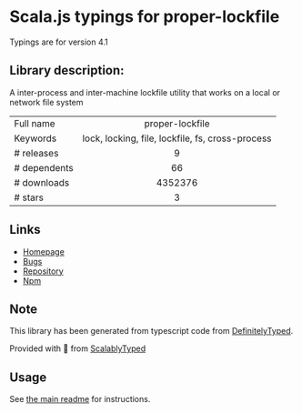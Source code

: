 
# Scala.js typings for proper-lockfile

Typings are for version 4.1

## Library description:
A inter-process and inter-machine lockfile utility that works on a local or network file system

|                    |                 |
| ------------------ | :-------------: |
| Full name          | proper-lockfile |
| Keywords           | lock, locking, file, lockfile, fs, cross-process |
| # releases         | 9 |
| # dependents       | 66 |
| # downloads        | 4352376 |
| # stars            | 3 |

## Links
- [Homepage](https://github.com/moxystudio/node-proper-lockfile)
- [Bugs](https://github.com/moxystudio/node-proper-lockfile/issues)
- [Repository](https://github.com/moxystudio/node-proper-lockfile)
- [Npm](https://www.npmjs.com/package/proper-lockfile)
    


## Note
This library has been generated from typescript code from [DefinitelyTyped](https://definitelytyped.org).

Provided with :purple_heart: from [ScalablyTyped](https://github.com/oyvindberg/ScalablyTyped)

## Usage
See [the main readme](../../readme.md) for instructions.


